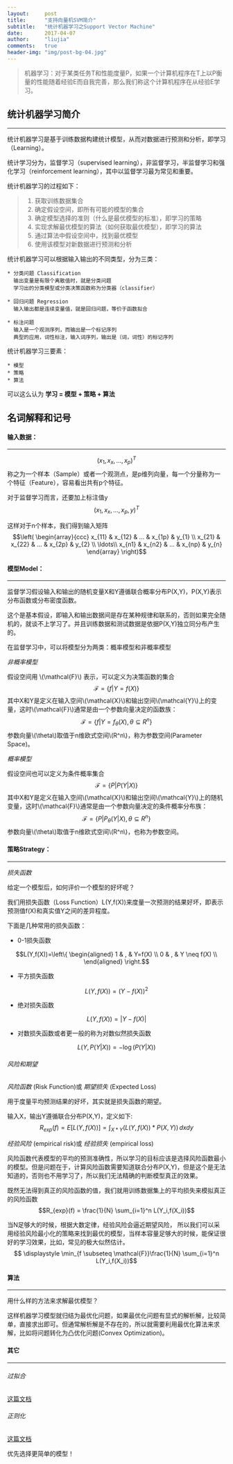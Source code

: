```yaml
---
layout:     post    
title:      "支持向量机SVM简介"    
subtitle:   "统计机器学习之Support Vector Machine"          
date:       2017-04-07            
author:     "liujia"                      
comments:   true
header-img: "img/post-bg-04.jpg"
---
```


<script type="text/javascript" src="http://cdn.mathjax.org/mathjax/latest/MathJax.js?config=default"></script>

> 机器学习：对于某类任务T和性能度量P，如果一个计算机程序在T上以P衡量的性能随着经验E而自我完善，那么我们称这个计算机程序在从经验E学习。

## 统计机器学习简介
***

统计机器学习是基于训练数据构建统计模型，从而对数据进行预测和分析，即学习（Learning）。 

统计学习分为，监督学习（supervised learning），非监督学习，半监督学习和强化学习（reinforcement learning），其中以监督学习最为常见和重要。

统计机器学习的过程如下： 

> 1. 获取训练数据集合 
> 2. 确定假设空间，即所有可能的模型的集合 
> 3. 确定模型选择的准则（什么是最优模型的标准），即学习的策略 
> 4. 实现求解最优模型的算法（如何获取最优模型），即学习的算法 
> 5. 通过算法中假设空间中，找到最优模型 
> 6. 使用该模型对新数据进行预测和分析




统计机器学习可以根据输入输出的不同类型，分为三类： 

```
* 分类问题 Classification
  输出变量是有限个离散值时，就是分类问题
  学习出的分类模型或分类决策函数称为分类器（classifier） 
  
* 回归问题 Regression
  输入输出都是连续变量值，就是回归问题，等价于函数拟合
  
* 标注问题 
  输入是一个观测序列，而输出是一个标记序列 
  典型的应用，词性标注，输入词序列，输出是（词，词性）的标记序列 
```    

统计机器学习三要素：

```
* 模型
* 策略
* 算法
```
可以这么认为 **学习 = 模型 + 策略 + 算法**


## 名词解释和记号
    

      

#### 输入数据：
***   


$$(x_1,x_x,\ldots,x_p)^T$$
称之为一个样本（Sample）或者一个观测点，是p维列向量，每一个分量称为一个特征（Feature），容易看出共有p个特征。

对于监督学习而言，还要加上标注值y
$$(x_1,x_x,\ldots,x_p,y)^T$$

这样对于n个样本，我们得到输入矩阵
$$\left( \begin{array}{ccc}
x_{11} & x_{12} & ... & x_{1p} & y_{1} \\
x_{21} & x_{22} & ... & x_{2p} & y_{2} \\
\ldots\\
x_{n1} & x_{n2} & ... & x_{np} & y_{n} \end{array} \right)$$

#### 模型Model：
*** 

监督学习假设输入和输出的随机变量X和Y遵循联合概率分布P(X,Y)，P(X,Y)表示分布函数或分布密度函数。
 
这个是基本假设，即输入和输出数据间是存在某种规律和联系的，否则如果完全随机的，就谈不上学习了。并且训练数据和测试数据是依据P(X,Y)独立同分布产生的。

在监督学习中，可以将模型分为两类：概率模型和非概率模型

_非概率模型_

假设空间用 \\(\mathcal{F}\\) 表示，可以定义为决策函数的集合
$$ \mathcal{F} = \{f | Y = f(X)\}$$
其中X和Y是定义在输入空间\\(\mathcal{X}\\)和输出空间\\(\mathcal{Y}\\)上的变量，这时\\(\mathcal{F}\\)通常是由一个参数向量决定的函数族：
$$ \mathcal{F} = \{f | Y = f_{\theta}(X), \theta \subseteq R^n\}$$
参数向量\\(\theta\\)取值于n维欧式空间\\(R^n\\)，称为参数空间(Parameter Space)。

_概率模型_

假设空间也可以定义为条件概率集合
$$ \mathcal{F} = \{P | P(Y|X)\}$$
其中X和Y是定义在输入空间\\(\mathcal{X}\\)和输出空间\\(\mathcal{Y}\\)上的随机变量，这时\\(\mathcal{F}\\)通常是由一个参数向量决定的条件概率分布族：
$$ \mathcal{F} = \{P | P_{\theta}(Y|X), \theta \subseteq R^n\}$$
参数向量\\(\theta\\)取值于n维欧式空间\\(R^n\\)，也称为参数空间。


#### 策略Strategy：
***      



_损失函数_

给定一个模型后，如何评价一个模型的好坏呢？

我们用损失函数（Loss Function）L(Y,f(X))来度量一次预测的结果好坏，即表示预测值f(X)和真实值Y之间的差异程度。


下面是几种常用的损失函数：


* 0-1损失函数

$$L(Y,f(X))=\left\{
\begin{aligned}
1 & , & Y=f(X) \\
0 & , & Y \neq f(X) \\
\end{aligned}
\right.$$

* 平方损失函数

$$L(Y,f(X))=(Y - f(X))^2$$

* 绝对损失函数

$$L(Y,f(X))=|Y - f(X)|$$

* 对数损失函数或者更一般的称为对数似然损失函数

$$L(Y,P(Y|X))=-\log(P(Y|X))$$


###### 风险和期望

_风险函数_ (Risk Function)或 _期望损失_ (Expected Loss) 

用于度量平均预测结果的好坏，其实就是损失函数的期望。

输入X，输出Y遵循联合分布P(X,Y)，定义如下:
$$R_{exp}(f) = E[L(Y,f(X))] = \int_{X*Y} (L(Y,f(X))*P(X,Y))\,dxdy$$

_经验风险_ (empirical risk)或 _经验损失_ (empirical loss) 

风险函数代表模型的平均的预测准确性，所以学习的目标应该是选择风险函数最小的模型。但是问题在于，计算风险函数需要知道联合分布P(X,Y)，但是这个是无法知道的，否则也不用学习了，所以我们无法精确的判断模型真正的效果。

既然无法得到真正的风险函数的值，我们就用训练数据集上的平均损失来模拟真正的风险函数
$$R_{exp}(f) = \frac{1}{N} \sum_{i=1}^n L(Y_i,f(X_i))$$

当N足够大的时候，根据大数定律，经验风险会逼近期望风险， 所以我们可以采用经验风险最小化的策略来找到最优的模型，当样本容量足够大的时候，能保证很好的学习效果，比如，常见的极大似然估计。
$$ \displaystyle \min_{f \subseteq \mathcal{F}}\frac{1}{N} \sum_{i=1}^n L(Y_i,f(X_i))$$

#### 算法
*** 
 
用什么样的方法来求解最优模型？ 

这样机器学习模型就归结为最优化问题，如果最优化问题有显式的解析解，比较简单，直接求出即可。但通常解析解是不存在的，所以就需要利用最优化算法来求解，比如将问题转化为凸优化问题(Convex Optimization)。

#### 其它
***       
      
###### 过拟合

[这篇文档](https://en.wikipedia.org/wiki/Overfitting)

###### 正则化

[这篇文档](https://en.wikipedia.org/wiki/Regularization_(mathematics))

优先选择更简单的模型！





